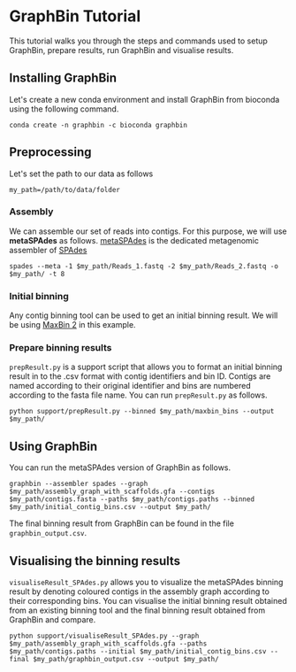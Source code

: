 # GraphBin Tutorial

This tutorial walks you through the steps and commands used to setup GraphBin, prepare results, run GraphBin and visualise results.

## Installing GraphBin

Let's create a new conda environment and install GraphBin from bioconda using the following command.
```
conda create -n graphbin -c bioconda graphbin
```

## Preprocessing

Let's set the path to our data as follows
```
my_path=/path/to/data/folder
```

### Assembly

We can assemble our set of reads into contigs. For this purpose, we will use **metaSPAdes** as follows. [metaSPAdes](https://genome.cshlp.org/content/27/5/824) is the dedicated metagenomic assembler of [SPAdes](http://cab.spbu.ru/software/spades/)
```
spades --meta -1 $my_path/Reads_1.fastq -2 $my_path/Reads_2.fastq -o $my_path/ -t 8
```

### Initial binning

Any contig binning tool can be used to get an initial binning result. We will be using [MaxBin 2](https://sourceforge.net/projects/maxbin2/) in this example.


### Prepare binning results

`prepResult.py` is a support script that allows you to format an initial binning result in to the .csv format with contig identifiers and bin ID. Contigs are named according to their original identifier and bins are numbered according to the fasta file name. You can run `prepResult.py` as follows.

```
python support/prepResult.py --binned $my_path/maxbin_bins --output $my_path/
```

## Using GraphBin

You can run the metaSPAdes version of GraphBin as follows.
```
graphbin --assembler spades --graph $my_path/assembly_graph_with_scaffolds.gfa --contigs $my_path/contigs.fasta --paths $my_path/contigs.paths --binned $my_path/initial_contig_bins.csv --output $my_path/
```

The final binning result from GraphBin can be found in the file `graphbin_output.csv`.

## Visualising the binning results

`visualiseResult_SPAdes.py` allows you to visualize the metaSPAdes binning result by denoting coloured contigs in the assembly graph according to their corresponding bins. You can visualise the initial binning result obtained from an existing binning tool and the final binning result obtained from GraphBin and compare.

```
python support/visualiseResult_SPAdes.py --graph $my_path/assembly_graph_with_scaffolds.gfa --paths $my_path/contigs.paths --initial $my_path/initial_contig_bins.csv --final $my_path/graphbin_output.csv --output $my_path/
```
